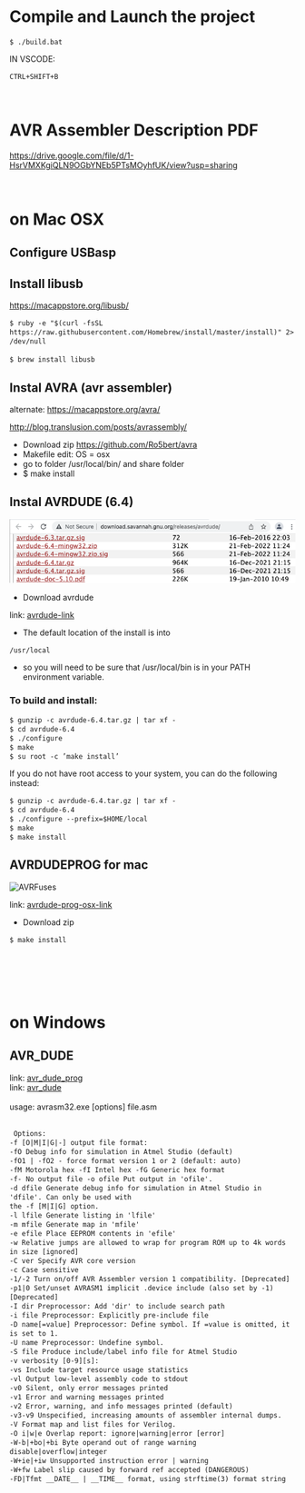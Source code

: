 # Compile and Launch the project
```
$ ./build.bat
```
IN VSCODE:
```
CTRL+SHIFT+B
```

<br/>


# AVR Assembler Description PDF
https://drive.google.com/file/d/1-HsrVMXKgiQLN9OGbYNEb5PTsMOyhfUK/view?usp=sharing

<br/>


# on Mac OSX
## **Configure USBasp**

## Install libusb
https://macappstore.org/libusb/
```
$ ruby -e "$(curl -fsSL https://raw.githubusercontent.com/Homebrew/install/master/install)" 2> /dev/null

$ brew install libusb
```

## Instal AVRA (avr assembler)
alternate: https://macappstore.org/avra/

http://blog.translusion.com/posts/avrassembly/

- Download zip https://github.com/Ro5bert/avra
- Makefile edit: OS = osx
- go to folder /usr/local/bin/ and share folder
- $ make install

## Instal AVRDUDE (6.4)
![avrdude](./.github/img/avrdude.png)
- Download avrdude

link: [avrdude-link](http://download.savannah.gnu.org/releases/avrdude/)

- The default location of the install is into
```
/usr/local
````
- so you will need to be sure that
/usr/local/bin is in your PATH environment variable.
### To build and install: 
```
$ gunzip -c avrdude-6.4.tar.gz | tar xf -
$ cd avrdude-6.4
$ ./configure
$ make
$ su root -c ’make install’
```

If you do not have root access to your system, you can do the following instead:
```
$ gunzip -c avrdude-6.4.tar.gz | tar xf -
$ cd avrdude-6.4
$ ./configure --prefix=$HOME/local
$ make
$ make install
```

## AVRDUDEPROG for mac
![AVRFuses](./.github/img/AVRFuses_avrdude_v6.png)

link: [avrdude-prog-osx-link](https://github.com/trol73/AVRFuses/releases)

- Download zip
```
$ make install
```
<br><br><br><br>
# on Windows

## AVR_DUDE
link: [avr_dude_prog](https://www.yourdevice.net/proekty/avrdude-prog) <br>
link: [avr_dude](http://download.savannah.gnu.org/releases/avrdude/)
<br><br>
usage: avrasm32.exe [options] file.asm
```

 Options:
-f [O|M|I|G|-] output file format:
-fO Debug info for simulation in Atmel Studio (default)
-fO1 | -fO2 - force format version 1 or 2 (default: auto)
-fM Motorola hex -fI Intel hex -fG Generic hex format
-f- No output file -o ofile Put output in 'ofile'.
-d dfile Generate debug info for simulation in Atmel Studio in 'dfile'. Can only be used with
the -f [M|I|G] option.
-l lfile Generate listing in 'lfile'
-m mfile Generate map in 'mfile'
-e efile Place EEPROM contents in 'efile'
-w Relative jumps are allowed to wrap for program ROM up to 4k words in size [ignored]
-C ver Specify AVR core version
-c Case sensitive
-1/-2 Turn on/off AVR Assembler version 1 compatibility. [Deprecated]
-p1|0 Set/unset AVRASM1 implicit .device include (also set by -1) [Deprecated]
-I dir Preprocessor: Add 'dir' to include search path
-i file Preprocessor: Explicitly pre-include file
-D name[=value] Preprocessor: Define symbol. If =value is omitted, it is set to 1.
-U name Preprocessor: Undefine symbol.
-S file Produce include/label info file for Atmel Studio
-v verbosity [0-9][s]:
-vs Include target resource usage statistics
-vl Output low-level assembly code to stdout
-v0 Silent, only error messages printed
-v1 Error and warning messages printed
-v2 Error, warning, and info messages printed (default)
-v3-v9 Unspecified, increasing amounts of assembler internal dumps.
-V Format map and list files for Verilog.
-O i|w|e Overlap report: ignore|warning|error [error]
-W-b|+bo|+bi Byte operand out of range warning disable|overflow|integer
-W+ie|+iw Unsupported instruction error | warning
-W+fw Label slip caused by forward ref accepted (DANGEROUS)
-FD|Tfmt __DATE__ | __TIME__ format, using strftime(3) format string
```
